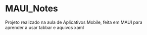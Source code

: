 # MAUI_Notes
Projeto realizado na aula de Aplicativos Mobile, feita em MAUI para aprender a usar tabbar e aquivos xaml
